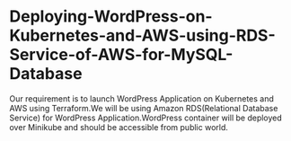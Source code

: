 # Deploying-WordPress-on-Kubernetes-and-AWS-using-RDS-Service-of-AWS-for-MySQL-Database
Our requirement is to launch WordPress Application on Kubernetes and AWS using Terraform.We will be using Amazon RDS(Relational Database Service) for WordPress Application.WordPress container will be deployed over Minikube and should be accessible from public world.
